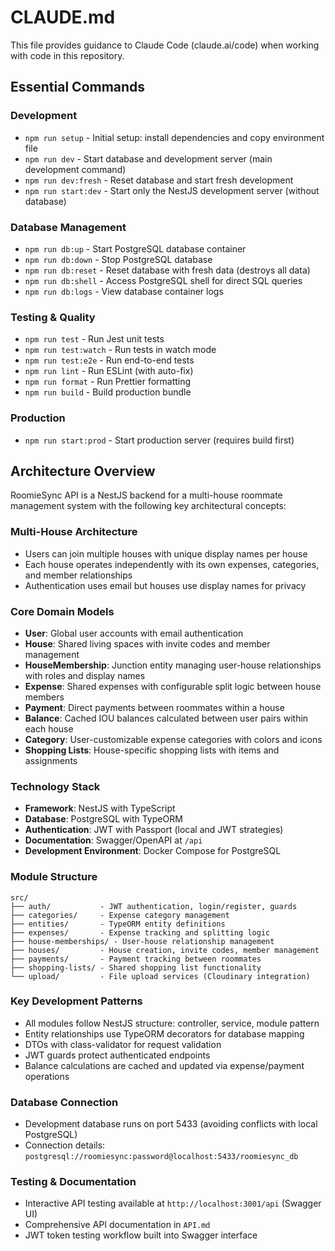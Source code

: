 # CLAUDE.md

This file provides guidance to Claude Code (claude.ai/code) when working with code in this repository.

## Essential Commands

### Development
- `npm run setup` - Initial setup: install dependencies and copy environment file
- `npm run dev` - Start database and development server (main development command)
- `npm run dev:fresh` - Reset database and start fresh development
- `npm run start:dev` - Start only the NestJS development server (without database)

### Database Management
- `npm run db:up` - Start PostgreSQL database container
- `npm run db:down` - Stop PostgreSQL database
- `npm run db:reset` - Reset database with fresh data (destroys all data)
- `npm run db:shell` - Access PostgreSQL shell for direct SQL queries
- `npm run db:logs` - View database container logs

### Testing & Quality
- `npm run test` - Run Jest unit tests
- `npm run test:watch` - Run tests in watch mode
- `npm run test:e2e` - Run end-to-end tests
- `npm run lint` - Run ESLint (with auto-fix)
- `npm run format` - Run Prettier formatting
- `npm run build` - Build production bundle

### Production
- `npm run start:prod` - Start production server (requires build first)

## Architecture Overview

RoomieSync API is a NestJS backend for a multi-house roommate management system with the following key architectural concepts:

### Multi-House Architecture
- Users can join multiple houses with unique display names per house
- Each house operates independently with its own expenses, categories, and member relationships
- Authentication uses email but houses use display names for privacy

### Core Domain Models
- **User**: Global user accounts with email authentication
- **House**: Shared living spaces with invite codes and member management
- **HouseMembership**: Junction entity managing user-house relationships with roles and display names
- **Expense**: Shared expenses with configurable split logic between house members
- **Payment**: Direct payments between roommates within a house
- **Balance**: Cached IOU balances calculated between user pairs within each house
- **Category**: User-customizable expense categories with colors and icons
- **Shopping Lists**: House-specific shopping lists with items and assignments

### Technology Stack
- **Framework**: NestJS with TypeScript
- **Database**: PostgreSQL with TypeORM
- **Authentication**: JWT with Passport (local and JWT strategies)
- **Documentation**: Swagger/OpenAPI at `/api`
- **Development Environment**: Docker Compose for PostgreSQL

### Module Structure
```
src/
├── auth/           - JWT authentication, login/register, guards
├── categories/     - Expense category management
├── entities/       - TypeORM entity definitions
├── expenses/       - Expense tracking and splitting logic
├── house-memberships/ - User-house relationship management
├── houses/         - House creation, invite codes, member management
├── payments/       - Payment tracking between roommates
├── shopping-lists/ - Shared shopping list functionality
└── upload/         - File upload services (Cloudinary integration)
```

### Key Development Patterns
- All modules follow NestJS structure: controller, service, module pattern
- Entity relationships use TypeORM decorators for database mapping
- DTOs with class-validator for request validation
- JWT guards protect authenticated endpoints
- Balance calculations are cached and updated via expense/payment operations

### Database Connection
- Development database runs on port 5433 (avoiding conflicts with local PostgreSQL)
- Connection details: `postgresql://roomiesync:password@localhost:5433/roomiesync_db`

### Testing & Documentation
- Interactive API testing available at `http://localhost:3001/api` (Swagger UI)
- Comprehensive API documentation in `API.md`
- JWT token testing workflow built into Swagger interface